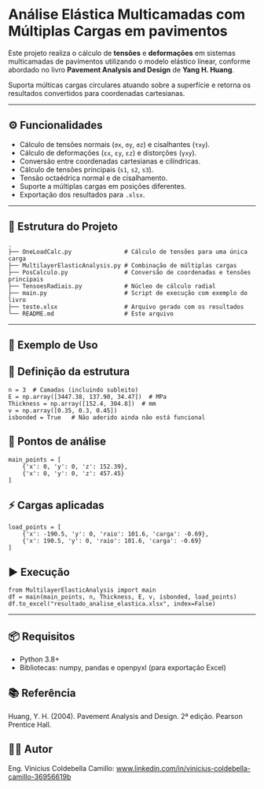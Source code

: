 # Análise Elástica Multicamadas com Múltiplas Cargas em pavimentos

Este projeto realiza o cálculo de **tensões** e **deformações** em sistemas multicamadas de pavimentos utilizando o modelo elástico linear, conforme abordado no livro **Pavement Analysis and Design** de **Yang H. Huang**.

Suporta múlticas cargas circulares atuando sobre a superfície e retorna os resultados convertidos para coordenadas cartesianas.

---

## ⚙️ Funcionalidades

- Cálculo de tensões normais (`σx`, `σy`, `σz`) e cisalhantes (`τxy`).
- Cálculo de deformações (`εx`, `εy`, `εz`) e distorções (`γxy`).
- Conversão entre coordenadas cartesianas e cilíndricas.
- Cálculo de tensões principais (`s1`, `s2`, `s3`).
- Tensão octaédrica normal e de cisalhamento.
- Suporte a múltiplas cargas em posições diferentes.
- Exportação dos resultados para `.xlsx`.

---

## 📁 Estrutura do Projeto

```text
.
├── OneLoadCalc.py               # Cálculo de tensões para uma única carga
├── MultilayerElasticAnalysis.py # Combinação de múltiplas cargas
├── PosCalculo.py                # Conversão de coordenadas e tensões principais
├── TensoesRadiais.py            # Núcleo de cálculo radial
├── main.py                      # Script de execução com exemplo do livro
├── teste.xlsx                   # Arquivo gerado com os resultados
└── README.md                    # Este arquivo
```

---

## 🧪 Exemplo de Uso

## 📌 Definição da estrutura
```
n = 3  # Camadas (incluindo subleito)
E = np.array([3447.38, 137.90, 34.47])  # MPa
Thickness = np.array([152.4, 304.8])  # mm
v = np.array([0.35, 0.3, 0.45])
isbonded = True   # Não aderido ainda não está funcional
```

## 📍 Pontos de análise
```
main_points = [
    {'x': 0, 'y': 0, 'z': 152.39},
    {'x': 0, 'y': 0, 'z': 457.45}
]
```

## ⚡ Cargas aplicadas
```
load_points = [
    {'x': -190.5, 'y': 0, 'raio': 101.6, 'carga': -0.69},
    {'x': 190.5, 'y': 0, 'raio': 101.6, 'carga': -0.69}
]
```

## ▶️ Execução
```
from MultilayerElasticAnalysis import main
df = main(main_points, n, Thickness, E, v, isbonded, load_points)
df.to_excel("resultado_analise_elastica.xlsx", index=False)
```

---
## 📦 Requisitos

- Python 3.8+
- Bibliotecas: numpy, pandas e openpyxl (para exportação Excel)

## 📚 Referência
Huang, Y. H. (2004). Pavement Analysis and Design. 2ª edição. Pearson Prentice Hall.

## 🧑‍💻 Autor
Eng. Vinicius Coldebella Camillo: www.linkedin.com/in/vinicius-coldebella-camillo-36956619b

